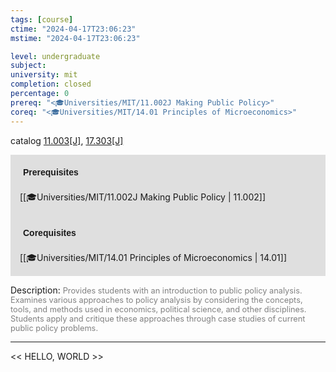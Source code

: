 ```yaml
---
tags: [course]
ctime: "2024-04-17T23:06:23"
mstime: "2024-04-17T23:06:23"

level: undergraduate
subject: 
university: mit
completion: closed
percentage: 0
prereq: "<🎓Universities/MIT/11.002J Making Public Policy>"
coreq: "<🎓Universities/MIT/14.01 Principles of Microeconomics>"
---
```


catalog [11.003[J]](http://student.mit.edu/catalog/m11a.html#11.003), [17.303[J]](http://student.mit.edu/catalog/m17a.html#17.303)

<span style="display: block; padding: 15px; background-color: rgb(100, 100, 100, 0.2);"><font id="m_prereq659_0" style="display: block; font-family: Arial, sans-serif; font-weight: bold; padding: 5px">Prerequisites</font><br><span id="prereq659_0">[[🎓Universities/MIT/11.002J Making Public Policy | 11.002]]</span></span>
<span style="display: block; padding: 15px; background-color: rgb(100, 100, 100, 0.2);"><font id="m_coreq659_0" style="display: block; font-family: Arial, sans-serif; font-weight: bold; padding: 5px">Corequisites</font><br><span id="coreq659_0">[[🎓Universities/MIT/14.01 Principles of Microeconomics | 14.01]]</span></span>

<font style="">Description:</font>
<font style="color: grey; font-size: 0.8rem;">Provides students with an introduction to public policy analysis. Examines various approaches to policy analysis by considering the concepts, tools, and methods used in economics, political science, and other disciplines. Students apply and critique these approaches through case studies of current public policy problems.</font>



---

<< HELLO, WORLD >>
